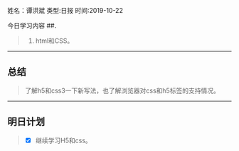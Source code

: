 姓名：谭洪斌
类型:日报
时间:2019-10-22

今日学习内容 ##.  

>1. html和CSS。
>

* * *
## 总结 ##
> 了解h5和css3一下新写法，也了解浏览器对css和h5标签的支持情况。
* * *
## 明日计划 ##
> - [x] 继续学习H5和css。

